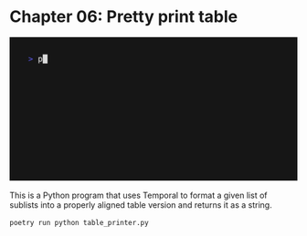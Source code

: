 # Chapter 06: Pretty print table

![Demo of the application](demo.gif)

This is a Python program that uses Temporal to format a given list of sublists into a properly aligned table version and returns it as a string.

```python
poetry run python table_printer.py
```
